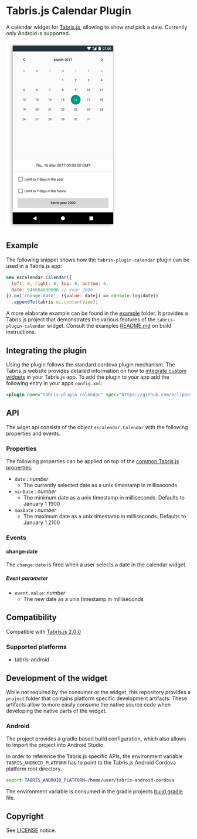 # Tabris.js Calendar Plugin

A calendar widget for [Tabris.js](https://tabrisjs.com), allowing to show and pick a date. Currently only Android is supported.

![Calendar widget on Android](assets/screenshots/calendar-widget-android.png)

## Example

The following snippet shows how the `tabris-plugin-calendar` plugin can be used in a Tabris.js app:

```javascript
new escalendar.Calendar({
  left: 0, right: 0, top: 0, bottom: 0,
  date: 946684800000 // year 2000
}).on('change:date', ({value: date}) => console.log(date))
  .appendTo(tabris.ui.contentView);
```
A more elaborate example can be found in the [example](example/) folder. It provides a Tabris.js project that demonstrates the various features of the `tabris-plugin-calendar` widget. Consult the examples [README.md](example/README.md) on build instructions.

## Integrating the plugin
Using the plugin follows the standard cordova plugin mechanism. The Tabris.js website provides detailed information on how to [integrate custom widgets](https://tabrisjs.com/documentation/latest/build#adding-plugins) in your Tabris.js app. To add the plugin to your app add the following entry in your apps `config.xml`:

```xml
<plugin name="tabris-plugin-calendar" spec="https://github.com/eclipsesource/tabris-plugin-maps" />
```

## API

The wiget api consists of the object `escalendar.Calendar` with the following properties and events.

### Properties

The following properties can be applied on top of the [common Tabris.js properties](https://tabrisjs.com/documentation/latest/api/Widget#properties):

* `date` : _number_
  * The currently selected date as a unix timestamp in milliseconds
* `minDate` : _number_
  * The minimum date as a unix timestamp in milliseconds.  Defaults to January 1 1900
* `maxDate` : _number_
  * The maximum date as a unix timestamp in milliseconds.  Defaults to January 1 2100
  
### Events

#### change:date

The `change:date` is fired when a user selects a date in the calendar widget.

##### Event parameter
* `event.value`: _number_
  * The new date as a unix timestamp in milliseconds

## Compatibility

Compatible with [Tabris.js 2.0.0](https://github.com/eclipsesource/tabris-js/releases/tag/v2.0.0)

### Supported platforms

 * tabris-android

## Development of the widget

While not required by the consumer or the widget, this repository provides a `project` folder that contains platform specific development artifacts. These artifacts allow to more easily consume the native source code when developing the native parts of the widget.

### Android

The project provides a gradle based build configuration, which also allows to import the project into Android Studio.

In order to reference the Tabris.js specific APIs, the environment variable `TABRIS_ANDROID_PLATFORM` has to point to the Tabris.js Android Cordova platform root directory.

```bash
export TABRIS_ANDROID_PLATFORM=/home/user/tabris-android-cordova
```
 The environment variable is consumed in the gradle projects [build.gradle](project/android/build.gradle) file.

## Copyright

 See [LICENSE](LICENSE) notice.

